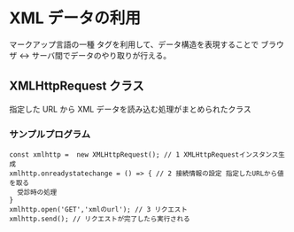 # XML データの利用

マークアップ言語の一種
タグを利用して、データ構造を表現することで
ブラウザ ↔ サーバ間でデータのやり取りが行える。

## XMLHttpRequest クラス

指定した URL から XML データを読み込む処理がまとめられたクラス

### サンプルプログラム

```
const xmlhttp =  new XMLHttpRequest(); // 1 XMLHttpRequestインスタンス生成
xmlhttp.onreadystatechange = () => { // 2 接続情報の設定 指定したURLから値を取る
  受診時の処理
}
xmlhttp.open('GET','xmlのurl'); // 3 リクエスト
xmlhttp.send(); // リクエストが完了したら実行される
```
